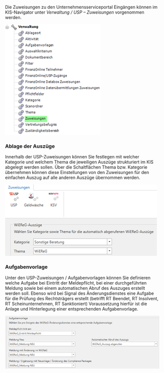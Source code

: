 Die Zuweisungen zu den Unternehmensserviceportal Eingängen können im
KIS-Navigator unter *Verwaltung / USP – Zuweisungen* vorgenommen werden.


![Zuweisungen](<img/image182.png>)

### Ablage der Auszüge

Innerhalb der USP-Zuweisungen können Sie festlegen mit welcher Kategorie
und welchem Thema die jeweiligen Auszüge strukturiert im KIS abgelegt
werden sollen. Über die Schaltflächen Thema bzw. Kategorie übernehmen
können diese Einstellungen von den Zuweisungen für den einfachen Auszug
auf alle anderen Auszüge übernommen werden.

![Zuweisung Kategorie und Thema](<img/image183.png>)

### Aufgabenvorlage

Unter den USP-Zuweisungen / Aufgabenvorlagen können Sie definieren
welche Aufgabe bei Eintritt der Meldepflicht, bei einer durchgeführten
Meldung sowie bei einem automatischen Abruf des Auszuges erstellt werden
soll. Ebenso wird bei Signal des Änderungsdienstes eine Aufgabe für die Prüfung des Rechtsträgers erstellt (betrifft RT Beendet, RT Insolvent, RT Scheinunternehmen, RT Sanktioniert)
Voraussetzung hierfür ist die Anlage und Hinterlegung einer entsprechenden Aufgabenvorlage.

![Zuweisung Aufgabenvorlage](<img/image184.png>)